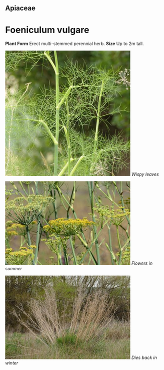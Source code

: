 ## Apiaceae
# Foeniculum vulgare

**Plant Form** Erect multi-stemmed perennial herb. **Size** Up to 2m tall.


![Wispy leaves](70360_P1022943.jpg)
 *Wispy leaves* 

![Flowers in summer](74518_P7070527.jpg)
 *Flowers in summer* 

![Dies back in winter](2544_P6840654.jpg)
 *Dies back in winter* 


